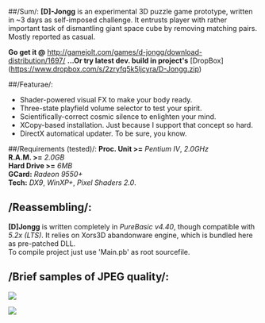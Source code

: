 ##/Sum/:
**[D]-Jongg** is an experimental 3D puzzle game prototype, written in ~3 days as self-imposed challenge. It entrusts player with rather important task of dismantling giant space cube by removing matching pairs. Mostly reported as casual.  

**Go get it @** http://gamejolt.com/games/d-jongg/download-distribution/1697/
**...Or try latest dev. build in project's** [DropBox] (https://www.dropbox.com/s/2zryfq5k5ljcyra/D-Jongg.zip)

##/Featurae/:
-	Shader-powered visual FX to make your body ready.
-	Three-state playfield volume selector to test your spirit.
-	Scientifically-correct cosmic silence to enlighten your mind.
-	XCopy-based installation. Just because I support that concept so hard.
-	DirectX automatical updater. To be sure, you know.

##/Requirements (tested)/:
**Proc. Unit >=** *Pentium IV*, *2.0GHz*  
**R.A.M. >=** *2.0GB*  
**Hard Drive >=** *6MB*  
**GCard:** *Radeon 9550+*  
**Tech:** *DX9*, *WinXP+*, *Pixel Shaders 2.0*.  

## /Reassembling/:
**[D]Jongg** is written completely in *PureBasic v4.40*, though compatible with *5.2x (LTS)*.
It relies on Xors3D abandonware engine, which is bundled here as pre-patched DLL.  
To compile project just use 'Main.pb' as root sourcefile.  

## /Brief samples of JPEG quality/:
![](http://i.gjcdn.net/data/games/0/149/1649/screenshots/1649_73843.jpg)

![](http://i.gjcdn.net/data/games/0/149/1649/screenshots/1649_73844.jpg)
